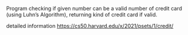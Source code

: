 Program checking if given number can be a valid number of credit card (using Luhn’s Algorithm), returning kind of credit card if valid.

detailed information
https://cs50.harvard.edu/x/2021/psets/1/credit/
